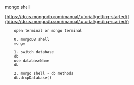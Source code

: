 mongo shell


[https://docs.mongodb.com/manual/tutorial/getting-started/](https://docs.mongodb.com/manual/tutorial/getting-started/)

```
    open terminal or mongo terminal
    
    0. mongoDB shell 
    mongo

    1. switch database
    db
    use databaseName
    db

    2. mongo shell - db methods
    db.dropDatabase()
```